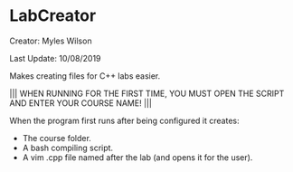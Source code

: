 # LabCreator
Creator: Myles Wilson

Last Update: 10/08/2019

Makes creating files for C++ labs easier.

||| WHEN RUNNING FOR THE FIRST TIME, YOU MUST OPEN THE SCRIPT AND ENTER YOUR COURSE NAME! |||

When the program first runs after being configured it creates:
* The course folder.
* A bash compiling script.
* A vim .cpp file named after the lab (and opens it for the user).
